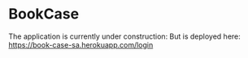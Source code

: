 # BookCase

The application is currently under construction:
But is deployed here:
https://book-case-sa.herokuapp.com/login

